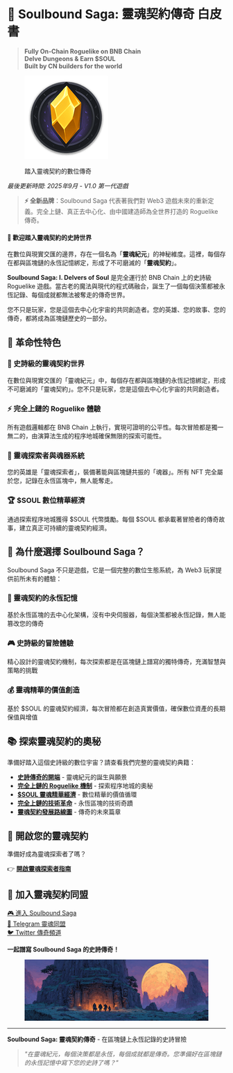 # 🏰 Soulbound Saga: 靈魂契約傳奇 白皮書

> **Fully On-Chain Roguelike on BNB Chain**  
> **Delve Dungeons & Earn $SOUL**  
> **Built by CN builders for the world**

<figure><img src=".gitbook/assets/logo-192x192.png" alt=""><figcaption><p>踏入靈魂契約的數位傳奇</p></figcaption></figure>

_最後更新時間: 2025年9月 - V1.0 第一代遊戲_

> **⚡ 全新品牌**：Soulbound Saga 代表著我們對 Web3 遊戲未來的重新定義。完全上鏈、真正去中心化、由中國建造師為全世界打造的 Roguelike 傳奇。

#### 🌟 歡迎踏入靈魂契約的史詩世界

在數位與現實交匯的邊界，存在一個名為「**靈魂紀元**」的神秘維度。這裡，每個存在都與區塊鏈的永恆記憶綁定，形成了不可磨滅的「**靈魂契約**」。

**Soulbound Saga: I. Delvers of Soul** 是完全運行於 BNB Chain 上的史詩級 Roguelike 遊戲。當古老的魔法與現代的程式碼融合，誕生了一個每個決策都被永恆記錄、每個成就都無法被奪走的傳奇世界。

您不只是玩家，您是這個去中心化宇宙的共同創造者。您的英雄、您的故事、您的傳奇，都將成為區塊鏈歷史的一部分。

## 🎯 革命性特色

### 🏰 史詩級的靈魂契約世界
在數位與現實交匯的「靈魂紀元」中，每個存在都與區塊鏈的永恆記憶綁定，形成不可磨滅的「靈魂契約」。您不只是玩家，您是這個去中心化宇宙的共同創造者。

### ⚡ 完全上鏈的 Roguelike 體驗
所有遊戲邏輯都在 BNB Chain 上執行，實現可證明的公平性。每次冒險都是獨一無二的，由演算法生成的程序地城確保無限的探索可能性。

### 💎 靈魂探索者與魂器系統
您的英雄是「靈魂探索者」，裝備著能與區塊鏈共振的「魂器」。所有 NFT 完全屬於您，記錄在永恆區塊中，無人能奪走。

### 🏆 $SOUL 數位精華經濟
通過探索程序地城獲得 $SOUL 代幣獎勵。每個 $SOUL 都承載著冒險者的傳奇故事，建立真正可持續的靈魂契約經濟。

## 🚀 為什麼選擇 Soulbound Saga？

Soulbound Saga 不只是遊戲，它是一個完整的數位生態系統，為 Web3 玩家提供前所未有的體驗：

### 🔗 靈魂契約的永恆記憶
基於永恆區塊的去中心化架構，沒有中央伺服器，每個決策都被永恆記錄，無人能篡改您的傳奇

### 🎮 史詩級的冒險體驗
精心設計的靈魂契約機制，每次探索都是在區塊鏈上譜寫的獨特傳奇，充滿智慧與策略的挑戰

### 💰 靈魂精華的價值創造
基於 $SOUL 的靈魂契約經濟，每次冒險都在創造真實價值，確保數位資產的長期保值與增值

## 📚 探索靈魂契約的奧秘

準備好踏入這個史詩級的數位宇宙？請查看我們完整的靈魂契約典籍：

- **[史詩傳奇的開端](01-project-overview.md)** - 靈魂紀元的誕生與願景
- **[完全上鏈的 Roguelike 機制](02-core-gameplay.md)** - 探索程序地城的奧秘
- **[$SOUL 靈魂精華經濟](03-tokenomics.md)** - 數位精華的價值循環
- **[完全上鏈的技術革命](05-technology-enhanced.md)** - 永恆區塊的技術奇蹟
- **[靈魂契約發展路線圖](06-roadmap.md)** - 傳奇的未來篇章

## 🎯 開啟您的靈魂契約

準備好成為靈魂探索者了嗎？

👉 **[開啟靈魂探索者指南](09-quickstart-guide.md)**

## 🤝 加入靈魂契約同盟

[🎮 進入 Soulbound Saga](https://www.dungeondelvers.xyz)  
[📱 Telegram 靈魂同盟](https://t.me/Soulbound_Saga)  
[🐦 Twitter 傳奇頻道](https://x.com/Soulbound_Saga)

**一起譜寫 Soulbound Saga 的史詩傳奇！**

<figure><img src=".gitbook/assets/cover-1200x400.png" alt=""><figcaption></figcaption></figure>

---

**Soulbound Saga: 靈魂契約傳奇** - 在區塊鏈上永恆記錄的史詩冒險

> *"在靈魂紀元，每個決策都是永恆，每個成就都是傳奇。您準備好在區塊鏈的永恆記憶中寫下您的史詩了嗎？"*
